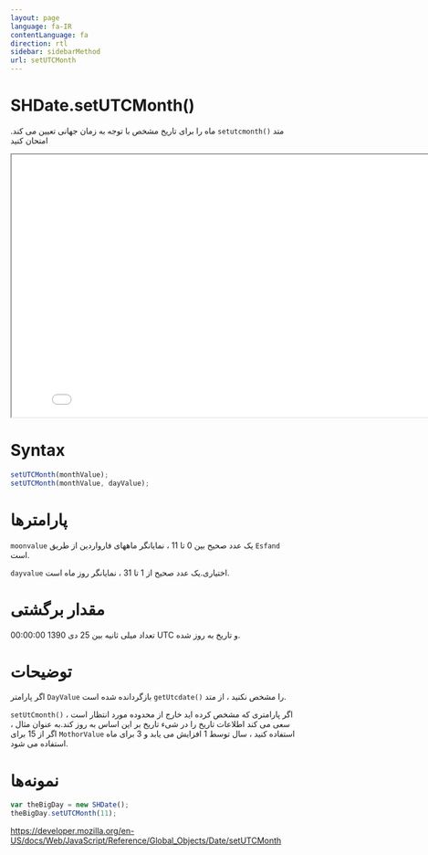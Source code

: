```yaml
---
layout: page
language: fa-IR
contentLanguage: fa
direction: rtl
sidebar: sidebarMethod
url: setUTCMonth
---
```


# SHDate.setUTCMonth()

متد <code dir = "ltr">setutcmonth()</code> ماه را برای تاریخ مشخص با توجه به زمان جهانی تعیین می کند.
امتحان کنید

<iframe style="width: 830px; height: 460px;" src="/SHDateTime-js/examples/live.html?function=setUTCMonth" title="MDN Web Docs Interactive Example" loading="lazy"></iframe>
<br/>

# Syntax

```js
setUTCMonth(monthValue);
setUTCMonth(monthValue, dayValue);
```

# پارامترها

<code dir = "ltr">moonvalue</code>
یک عدد صحیح بین 0 تا 11 ، نمایانگر ماههای فارواردین از طریق `Esfand` است.

<code dir = "ltr">dayvalue</code>
اختیاری.یک عدد صحیح از 1 تا 31 ، نمایانگر روز ماه است.

# مقدار برگشتی

تعداد میلی ثانیه بین 25 دی 1390 00:00:00 UTC و تاریخ به روز شده.

# توضیحات

اگر پارامتر `DayValue` را مشخص نکنید ، از متد <code dir = "ltr">getUtcdate()</code> بازگردانده شده است.

اگر پارامتری که مشخص کرده اید خارج از محدوده مورد انتظار است ، <Code DIR = "ltr">setUtCmonth()</code> سعی می کند اطلاعات تاریخ را در شیء تاریخ بر این اساس به روز کند.به عنوان مثال ، اگر از 15 برای `MothorValue` استفاده کنید ، سال توسط 1 افزایش می یابد و 3 برای ماه استفاده می شود.

# نمونه‌ها

```js
var theBigDay = new SHDate();
theBigDay.setUTCMonth(11);
```

https://developer.mozilla.org/en-US/docs/Web/JavaScript/Reference/Global_Objects/Date/setUTCMonth
